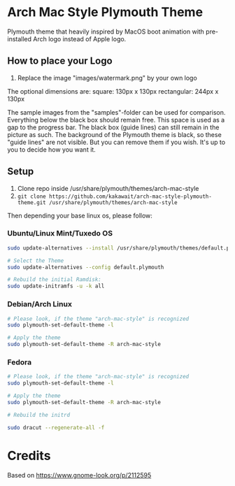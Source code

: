 # Arch Mac Style Plymouth Theme

Plymouth theme that heavily inspired by MacOS boot animation with pre-installed Arch logo instead of Apple logo.

<!-- TODO: Add screenshot -->

## How to place your Logo

1. Replace the image "images/watermark.png"  by your own logo

The optional dimensions are:
square:           130px x 130px
rectangular:      244px x 130px

The sample images from the "samples"-folder can be used for comparison.
Everything below the black box should remain free. This space is used as a gap to the progress bar.
The black box (guide lines) can still remain in the picture as such.
The background of the Plymouth theme is black, so these "guide lines" are not visible.
But you can remove them if you wish. It's up to you to decide how you want it.

## Setup

1. Clone repo inside /usr/share/plymouth/themes/arch-mac-style
2. `git clone https://github.com/kakawait/arch-mac-style-plymouth-theme.git /usr/share/plymouth/themes/arch-mac-style`

Then depending your base linux os, please follow:

### Ubuntu/Linux Mint/Tuxedo OS

```bash
sudo update-alternatives --install /usr/share/plymouth/themes/default.plymouth default.plymouth /usr/share/plymouth/themes/arch-mac-style/arch-mac-style.plymouth 110

# Select the Theme
sudo update-alternatives --config default.plymouth

# Rebuild the initial Ramdisk:
sudo update-initramfs -u -k all
```

### Debian/Arch Linux

```bash
# Please look, if the theme "arch-mac-style" is recognized
sudo plymouth-set-default-theme -l

# Apply the theme
sudo plymouth-set-default-theme -R arch-mac-style
```

### Fedora

```bash
# Please look, if the theme "arch-mac-style" is recognized
sudo plymouth-set-default-theme -l

# Apply the theme
sudo plymouth-set-default-theme -R arch-mac-style

# Rebuild the initrd

sudo dracut --regenerate-all -f
```

# Credits

Based on https://www.gnome-look.org/p/2112595
